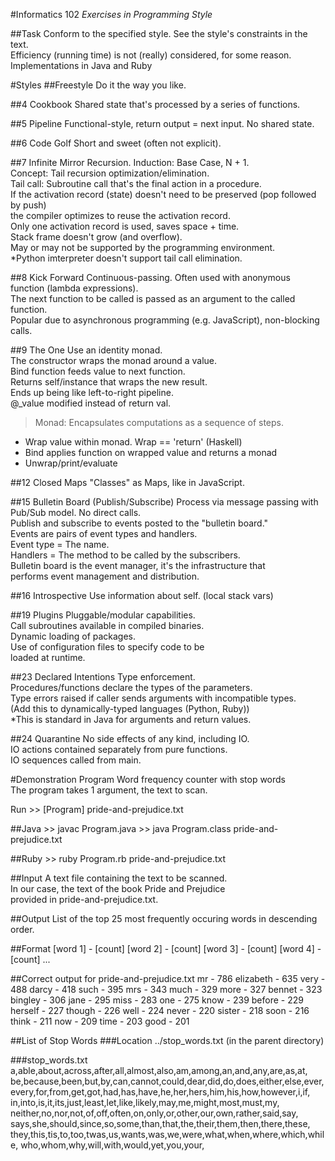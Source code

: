 #Informatics 102
*Exercises in Programming Style*

##Task
Conform to the specified style. See the style's constraints in the text.  
Efficiency (running time) is not (really) considered, for some reason.  
Implementations in Java and Ruby

#Styles
##Freestyle
Do it the way you like.

##4 Cookbook
Shared state that's processed by a series of functions.
	
##5 Pipeline
Functional-style, return output = next input. No shared state.

##6 Code Golf
Short and sweet (often not explicit).
	
##7 Infinite Mirror
Recursion. Induction: Base Case, N + 1.  
Concept: Tail recursion optimization/elimination.  
Tail call: Subroutine call that's the final action in a procedure.  
If the activation record (state) doesn't need to be preserved (pop followed by push)  
the compiler optimizes to reuse the activation record.  
Only one activation record is used, saves space + time.  
Stack frame doesn't grow (and overflow).  
May or may not be supported by the programming environment.  
*Python imterpreter doesn't support tail call elimination.
	
##8 Kick Forward
Continuous-passing. Often used with anonymous function (lambda expressions).  
The next function to be called is passed as an argument to the called function.  
Popular due to asynchronous programming (e.g. JavaScript), non-blocking calls.

##9 The One
Use an identity monad.  
The constructor wraps the monad around a value.  
Bind function feeds value to next function.  
Returns self/instance that wraps the new result.  
Ends up being like left-to-right pipeline.  
@_value modified instead of return val.
	
>Monad: Encapsulates computations as a sequence of steps.
+ Wrap value within monad. Wrap == 'return' (Haskell)
+ Bind applies function on wrapped value and returns a monad
+ Unwrap/print/evaluate

##12 Closed Maps
"Classes" as Maps, like in JavaScript.

##15 Bulletin Board (Publish/Subscribe)
Process via message passing with Pub/Sub model. No direct calls.  
Publish and subscribe to events posted to the "bulletin board."  
Events are pairs of event types and handlers.  
Event type 	= The name.  
Handlers 	= The method to be called by the subscribers.  
Bulletin board is the event manager, it's the infrastructure that  
performs event management and distribution.

##16 Introspective
Use information about self. (local stack vars)
	
##19 Plugins
Pluggable/modular capabilities.  
Call subroutines available in compiled binaries.  
Dynamic loading of packages.  
Use of configuration files to specify code to be  
loaded at runtime.

##23 Declared Intentions
Type enforcement.  
Procedures/functions declare the types of the parameters.  
Type errors raised if caller sends arguments with incompatible types.  
(Add this to dynamically-typed languages (Python, Ruby))  
*This is standard in Java for arguments and return values.
	
##24 Quarantine
No side effects of any kind, including IO.  
IO actions contained separately from pure functions.  
IO sequences called from main.

#Demonstration Program
Word frequency counter with stop words  
The program takes 1 argument, the text to scan.

Run
	>> [Program] pride-and-prejudice.txt

##Java
	>> javac Program.java
	>> java  Program.class pride-and-prejudice.txt

##Ruby
	>> ruby Program.rb pride-and-prejudice.txt


##Input
A text file containing the text to be scanned.  
In our case, the text of the book Pride and Prejudice  
provided in pride-and-prejudice.txt.

##Output
List of the top 25 most frequently occuring words in descending order.

##Format
	[word 1] - [count]
	[word 2] - [count]
	[word 3] - [count]
	[word 4] - [count]
	...

##Correct output for pride-and-prejudice.txt
	mr - 786
	elizabeth - 635
	very - 488
	darcy - 418
	such - 395
	mrs - 343
	much - 329
	more - 327
	bennet - 323
	bingley - 306
	jane - 295
	miss - 283
	one - 275
	know - 239
	before - 229
	herself - 227
	though - 226
	well - 224
	never - 220
	sister - 218
	soon - 216
	think - 211
	now - 209
	time - 203
	good - 201

##List of Stop Words
###Location
    ../stop_words.txt  (in the parent directory)

###stop_words.txt
    a,able,about,across,after,all,almost,also,am,among,an,and,any,are,as,at,
	be,because,been,but,by,can,cannot,could,dear,did,do,does,either,else,ever,
	every,for,from,get,got,had,has,have,he,her,hers,him,his,how,however,i,if,
	in,into,is,it,its,just,least,let,like,likely,may,me,might,most,must,my,
	neither,no,nor,not,of,off,often,on,only,or,other,our,own,rather,said,say,
	says,she,should,since,so,some,than,that,the,their,them,then,there,these,
	they,this,tis,to,too,twas,us,wants,was,we,were,what,when,where,which,while,
	who,whom,why,will,with,would,yet,you,your,


